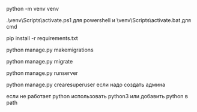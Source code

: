 python -m venv venv 

.\venv\Scripts\activate.ps1 для powershell и \venv\Scripts\activate.bat для cmd

pip install -r requirements.txt

python manage.py makemigrations

python manage.py migrate

python manage.py runserver

python manage.py crearesuperuser если надо создать админа

если не работает python использовать python3 или добавить python в path
